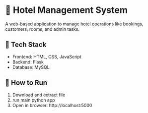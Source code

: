 
# 🏨 Hotel Management System

A web-based application to manage hotel operations like bookings, customers, rooms, and admin tasks.

## 🔧 Tech Stack
- Frontend: HTML, CSS, JavaScript  
- Backend: Flask  
- Database: MySQL

## 🚀 How to Run
1. Download and extract file
2. run main python app
3. Open in browser: http://localhost:5000
